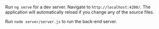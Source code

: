 Run `ng serve` for a dev server. Navigate to `http://localhost:4200/`. The application will automatically reload if you change any of the source files.

Run `node server/server.js` to run the back-end server.
